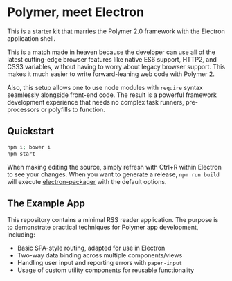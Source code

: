# Polymer, meet Electron

This is a starter kit that marries the Polymer 2.0 framework with the Electron
application shell.

This is a match made in heaven because the developer can use all of the latest
cutting-edge browser features like native ES6 support, HTTP2, and CSS3 
variables, without having to worry about legacy browser support. This makes it
much easier to write forward-leaning web code with Polymer 2.

Also, this setup allows one to use node modules with `require` syntax seamlessly
alongside front-end code. The result is a powerful framework development
experience that needs no complex task runners, pre-processors or polyfills to
function.

## Quickstart

```bash
npm i; bower i
npm start
```

When making editing the source, simply refresh with Ctrl+R within Electron to
see your changes. When you want to generate a release, `npm run build` will
execute
[electron-packager](https://github.com/electron-userland/electron-packager)
with the default options.

## The Example App

This repository contains a minimal RSS reader application. The purpose is to
demonstrate practical techniques for Polymer app development, including:

* Basic SPA-style routing, adapted for use in Electron
* Two-way data binding across multiple components/views
* Handling user input and reporting errors with `paper-input`
* Usage of custom utility components for reusable functionality
